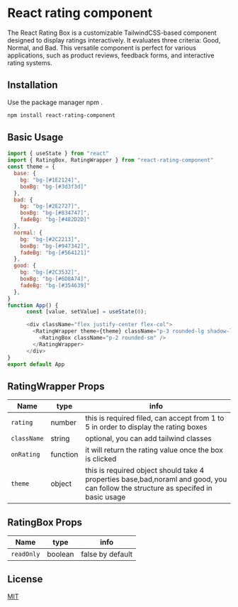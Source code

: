 # React rating component

The React Rating Box is a customizable TailwindCSS-based component designed to display ratings interactively. It evaluates three criteria: Good, Normal, and Bad. This versatile component is perfect for various applications, such as product reviews, feedback forms, and interactive rating systems.

## Installation

Use the package manager npm .

```bash
npm install react-rating-component
```

## Basic Usage

```javascript
import { useState } from "react"
import { RatingBox, RatingWrapper } from "react-rating-component"
const theme = {
  base: {
    bg: "bg-[#1E2124]",
    boxBg: "bg-[#3d3f3d]"
  },
  bad: {
    bg: "bg-[#2E2727]",
    boxBg: "bg-[#834747]",
    fadeBg: "bg-[#482D2D]"
  },
  normal: {
    bg: "bg-[#2C2213]",
    boxBg: "bg-[#947342]",
    fadeBg: "bg-[#564121]"
  },
  good: {
    bg: "bg-[#2C3532]",
    boxBg: "bg-[#6D8A74]",
    fadeBg: "bg-[#354639]"
  },
}
function App() {
      const [value, setValue] = useState(0);

      <div className="flex justify-center flex-col">
        <RatingWrapper theme={theme} className="p-3 rounded-lg shadow-lg gap-2" rating={value} onRating={(rate) => setValue(rate)}>
          <RatingBox className="p-2 rounded-sm" />
        </RatingWrapper>
      </div>
}
export default App

```

## RatingWrapper Props

| Name          | type     | info                                                                                                                              |
| ------------- | -------- | --------------------------------------------------------------------------------------------------------------------------------- |
| ``rating``    | number   | this is required filed, can accept from 1 to 5 in order to display the rating boxes                                                            |
| ``className`` | string   | optional, you can add tailwind classes                                                                                            |
| ``onRating``  | function | it will return the rating value once the box is clicked                                                                           |
| ``theme``     | object   | this is required object should take 4 properties base,bad,noraml and good, you can follow the structure as specifed in basic usage |


## RatingBox Props

| Name         | type    | info             |
| ------------ | ------- | ---------------- |
| ``readOnly`` | boolean | false by default |

## License

[MIT](https://choosealicense.com/licenses/mit/)